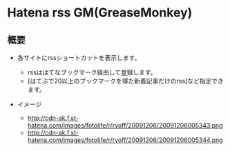# Hatena rss GM(GreaseMonkey)

## 概要
* 各サイトにrssショートカットを表示します。
    * rssははてなブックマーク経由して登録します。
    * [はてぶで20以上のブックマークを得た新着記事だけのrss]など指定できます。

* イメージ
    * http://cdn-ak.f.st-hatena.com/images/fotolife/r/ryoff/20091206/20091206005343.png
    * http://cdn-ak.f.st-hatena.com/images/fotolife/r/ryoff/20091206/20091206005344.png

